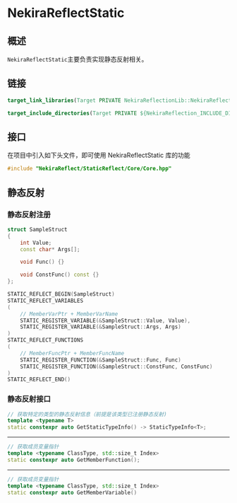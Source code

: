 # NekiraReflectStatic

## 概述

`NekiraReflectStatic`主要负责实现静态反射相关。

## 链接

```cmake
target_link_libraries(Target PRIVATE NekiraReflectionLib::NekiraReflectStatic)

target_include_directories(Target PRIVATE ${NekiraReflection_INCLUDE_DIRS})
```

## 接口

在项目中引入如下头文件，即可使用 NekiraReflectStatic 库的功能

```cpp
#include "NekiraReflect/StaticReflect/Core/Core.hpp"
```

## 静态反射

### 静态反射注册

```cpp
struct SampleStruct
{
    int Value;
    const char* Args[];

    void Func() {}

    void ConstFunc() const {}
};

STATIC_REFLECT_BEGIN(SampleStruct)
STATIC_REFLECT_VARIABLES
(
    // MemberVarPtr + MemberVarName
    STATIC_REGISTER_VARIABLE(&SampleStruct::Value, Value),
    STATIC_REGISTER_VARIABLE(&SampleStruct::Args, Args)
)
STATIC_REFLECT_FUNCTIONS
(
    // MemberFuncPtr + MemberFuncName
    STATIC_REGISTER_FUNCTION(&SampleStruct::Func, Func)
    STATIC_REGISTER_FUNCTION(&SampleStruct::ConstFunc, ConstFunc)
)
STATIC_REFLECT_END()
```

### 静态反射接口

```cpp
// 获取特定的类型的静态反射信息（前提是该类型已注册静态反射)
template <typename T>
static constexpr auto GetStaticTypeInfo() -> StaticTypeInfo<T>;
```

---

```cpp
// 获取成员变量指针
template <typename ClassType, std::size_t Index>
static constexpr auto GetMemberFunction();
```

---

```cpp
// 获取成员变量指针
template <typename ClassType, std::size_t Index>
static constexpr auto GetMemberVariable()
```
